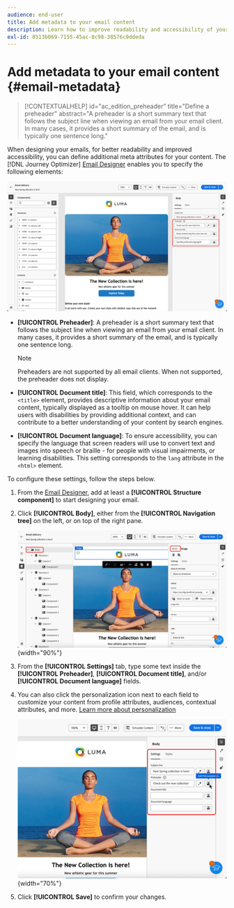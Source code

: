 ```yaml
---
audience: end-user
title: Add metadata to your email content
description: Learn how to improve readability and accessibility of your email content with metadata
exl-id: 8513b069-7155-45ac-8c98-38576c9ddeda
---
```

# Add metadata to your email content {#email-metadata}

>[!CONTEXTUALHELP]
>id="ac_edition_preheader"
>title="Define a preheader"
>abstract="A preheader is a short summary text that follows the subject line when viewing an email from your email client. In many cases, it provides a short summary of the email, and is typically one sentence long."

When designing your emails, for better readability and improved accessibility, you can define additional meta attributes for your content. The [!DNL Journey Optimizer] [Email Designer](get-started-email-designer.md) enables you to specify the following elements:

![](assets/email_body_settings_ex.png)

* **[!UICONTROL Preheader]**: A preheader is a short summary text that follows the subject line when viewing an email from your email client. In many cases, it provides a short summary of the email, and is typically one sentence long. 

    >[!NOTE]
    >
    >Preheaders are not supported by all email clients. When not supported, the preheader does not display.

* **[!UICONTROL Document title]**: This field, which corresponds to the `<title>` element, provides descriptive information about your email content, typically displayed as a tooltip on mouse hover. It can help users with disabilities by providing additional context, and can contribute to a better understanding of your content by search engines.

* **[!UICONTROL Document language]**: To ensure accessibility, you can specify the language that screen readers will use to convert text and images into speech or braille - for people with visual impairments, or learning disabilities. This setting corresponds to the `lang` attribute in the `<html>` element.

To configure these settings, follow the steps below.

1. From the [Email Designer](create-email-content.md), add at least a **[!UICONTROL Structure component]** to start designing your email.

1. Click **[!UICONTROL Body]**, either from the **[!UICONTROL Navigation tree]** on the left, or on top of the right pane.

    ![](assets/email_body.png){width="90%"}

1. From the **[!UICONTROL Settings]** tab, type some text inside the **[!UICONTROL Preheader]**, **[!UICONTROL Document title]**, and/or **[!UICONTROL Document language]** fields.

1. You can also click the personalization icon next to each field to customize your content from profile attributes, audiences, contextual attributes, and more. [Learn more about personalization](../personalization/gs-personalization.md)

    ![](assets/email_body_settings.png){width="70%"}

1. Click **[!UICONTROL Save]** to confirm your changes.